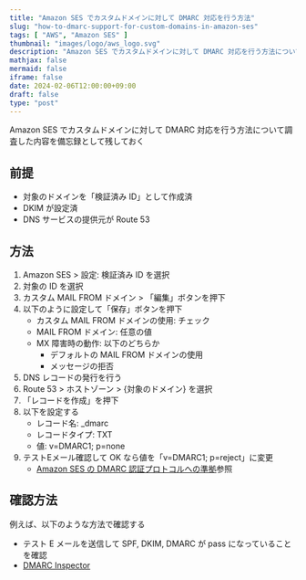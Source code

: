 ```yaml
---
title: "Amazon SES でカスタムドメインに対して DMARC 対応を行う方法"
slug: "how-to-dmarc-support-for-custom-domains-in-amazon-ses"
tags: [ "AWS", "Amazon SES" ]
thumbnail: "images/logo/aws_logo.svg"
description: "Amazon SES でカスタムドメインに対して DMARC 対応を行う方法について調査した内容を備忘録として残しておく"
mathjax: false
mermaid: false
iframe: false
date: 2024-02-06T12:00:00+09:00
draft: false
type: "post"
---
```


Amazon SES でカスタムドメインに対して DMARC 対応を行う方法について調査した内容を備忘録として残しておく

## 前提

* 対象のドメインを「検証済み ID」として作成済
* DKIM が設定済
* DNS サービスの提供元が Route 53

## 方法

1. Amazon SES > 設定: 検証済み ID を選択
2. 対象の ID を選択
3. カスタム MAIL FROM ドメイン > 「編集」ボタンを押下
4. 以下のように設定して「保存」ボタンを押下
   * カスタム MAIL FROM ドメインの使用: チェック
   * MAIL FROM ドメイン: 任意の値
   * MX 障害時の動作: 以下のどちらか
     * デフォルトの MAIL FROM ドメインの使用
     * メッセージの拒否
5. DNS レコードの発行を行う
6. Route 53 > ホストゾーン > {対象のドメイン} を選択
7. 「レコードを作成」を押下
8. 以下を設定する
   * レコード名: _dmarc
   * レコードタイプ: TXT
   * 値: v=DMARC1; p=none
9. テストEメール確認して OK なら値を「v=DMARC1; p=reject」に変更
   * [Amazon SES の DMARC 認証プロトコルへの準拠](https://docs.aws.amazon.com/ja_jp/ses/latest/dg/send-email-authentication-dmarc.html)参照

## 確認方法

例えば、以下のような方法で確認する

* テスト E メールを送信して SPF, DKIM, DMARC が pass になっていることを確認
* [DMARC Inspector](https://dmarcian.com/dmarc-inspector/)
